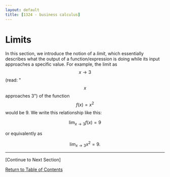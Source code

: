 ```yaml
---
layout: default
title: [1324 - business calculus]
---
```


Limits
===

In this section, we introduce the notion of a *limit*, which essentially describes what the output of a function/expression is doing while its input approaches a specific value.  For example, the limit as $$x \rightarrow 3$$ (read: "$$x$$ approaches 3") of the function $$f(x) = x^2$$ would be 9.  We write this relationship like this:

$$\lim_{x\rightarrow 3} f(x) = 9$$

or equivalently as

$$\lim_{x\rightarrow 3} x^2 = 9.$$

---

[Continue to Next Section]

[Return to Table of Contents](00-index.html)